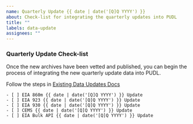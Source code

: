 ```yaml
---
name: Quarterly Update {{ date | date('[Q]Q YYYY') }}
about: Check-list for integrating the quarterly updates into PUDL
title: ""
labels: data-update
assignees: ""
---
```


### Quarterly Update Check-list

Once the new archives have been vetted and published, you can begin the process of integrating the new quarterly update data into PUDL.

Follow the steps in [Existing Data Updates Docs](https://catalystcoop-pudl.readthedocs.io/en/latest/dev/existing_data_updates.html)

```[tasklist]
- [ ] EIA 860m {{ date | date('[Q]Q YYYY') }} Update
- [ ] EIA 923 {{ date | date('[Q]Q YYYY') }} Update
- [ ] EIA 930 {{ date | date('[Q]Q YYYY') }} Update
- [ ] CEMS {{ date | date('[Q]Q YYYY') }} Update
- [ ] EIA Bulk API {{ date | date('[Q]Q YYYY') }} Update
```
